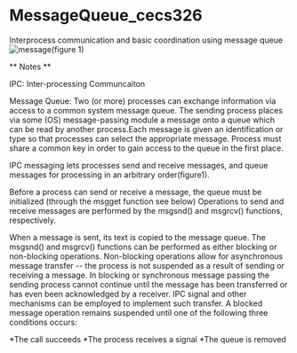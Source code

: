 # MessageQueue_cecs326
Interprocess communication and basic coordination using message queue
![message](https://user-images.githubusercontent.com/13907836/35985602-db61a2d8-0cab-11e8-9e72-f49e184b447e.gif)(figure 1)

** Notes **

IPC: Inter-processing Communcaiton

Message Queue: Two (or more) processes can exchange information via access to a common system message queue. The sending process places via some (OS) message-passing module a message onto a queue which can be read by another process.Each message is given an identification or type so that processes can select the appropriate message. Process must share a common key in order to gain access to the queue in the first place.

IPC messaging lets processes send and receive messages, and queue messages for processing in an arbitrary order(figure1).

Before a process can send or receive a message, the queue must be initialized (through the msgget function see below) Operations to send and receive messages are performed by the msgsnd() and msgrcv() functions, respectively. 

When a message is sent, its text is copied to the message queue. The msgsnd() and msgrcv() functions can be performed as either blocking or non-blocking operations. Non-blocking operations allow for asynchronous message transfer -- the process is not suspended as a result of sending or receiving a message. In blocking or synchronous message passing the sending process cannot continue until the message has been transferred or has even been acknowledged by a receiver. IPC signal and other mechanisms can be employed to implement such transfer. A blocked message operation remains suspended until one of the following three conditions occurs: 

*The call succeeds
*The process receives a signal
*The queue is removed

